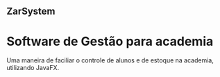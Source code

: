 ## ZarSystem
# Software de Gestão para academia

Uma maneira de faciliar o controle de alunos e de estoque na academia, utilizando JavaFX.
